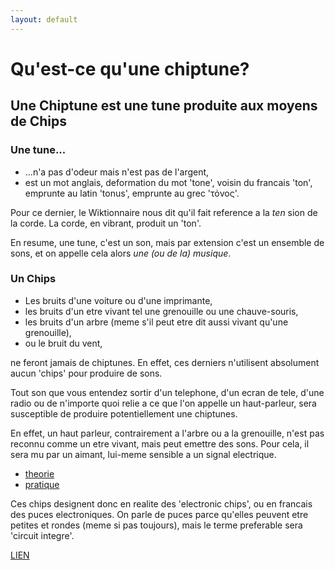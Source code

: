```yaml
---
layout: default
---
```


# Qu'est-ce qu'une chiptune?

## Une Chiptune est une tune produite aux moyens de Chips 

### Une tune...

* ...n'a pas d'odeur mais n'est pas de l'argent,
* est un mot anglais, deformation du mot 'tone', voisin du francais 'ton', emprunte au latin 'tonus', emprunte au grec 'τόνος'.

Pour ce dernier, le Wiktionnaire nous dit qu'il fait reference a la _ten_ sion de la corde. La corde, en vibrant, produit un 'ton'.

En resume, une tune, c'est un son, mais par extension c'est un ensemble de sons, et on appelle cela alors *une (ou de la) musique*.

### Un Chips

* Les bruits d'une voiture ou d'une imprimante,
* les bruits d'un etre vivant tel une grenouille ou une chauve-souris, 
* les bruits d'un arbre (meme s'il peut etre dit aussi vivant qu'une grenouille),
* ou le bruit du vent,

ne feront jamais de chiptunes. En effet, ces derniers n'utilisent absolument aucun 'chips' pour produire de sons.

Tout son que vous entendez sortir d'un telephone, d'un ecran de tele, d'une radio ou de n'importe quoi relie a
ce que l'on appelle un haut-parleur, sera susceptible de produire potentiellement une chiptunes.

En effet, un haut parleur, contrairement a l'arbre ou a la grenouille, n'est pas reconnu comme un etre vivant, mais
peut emettre des sons. Pour cela, il sera mu par un aimant, lui-meme sensible a un signal electrique.

* [theorie](https://www.youtube.com/watch?v=dMPl1shJ3L0)
* [pratique](https://www.youtube.com/watch?v=bRGRYZX_AT4)

Ces chips designent donc en realite des 'electronic chips', ou en francais des puces electroniques.
On parle de puces parce qu'elles peuvent etre petites et rondes (meme si pas toujours), mais le terme preferable sera 'circuit integre'.

<a href="/chiptunes/FM/intro">LIEN</a>